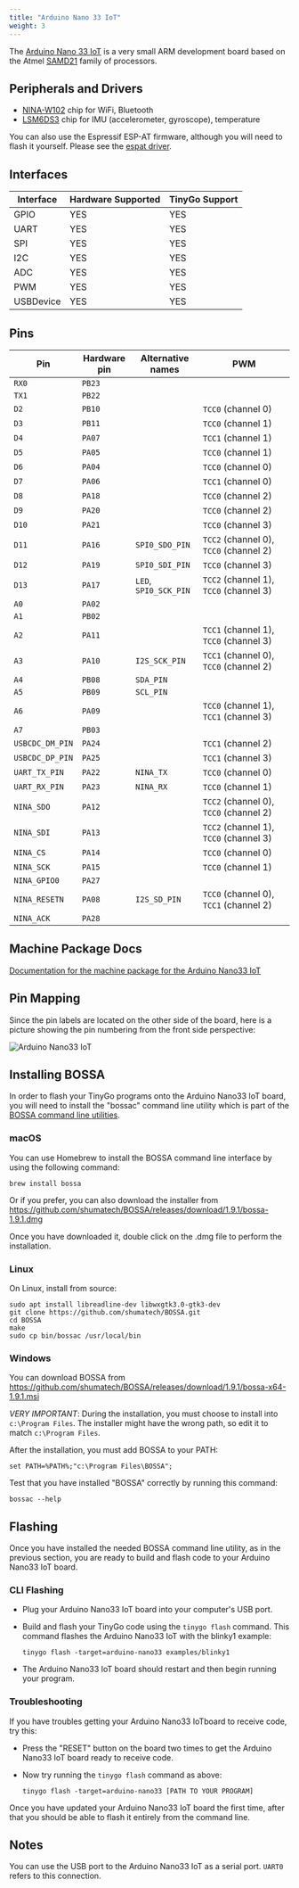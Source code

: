 ```yaml
---
title: "Arduino Nano 33 IoT"
weight: 3
---
```


The [Arduino Nano 33 IoT](https://store.arduino.cc/nano-33-iot) is a very small ARM development board based on the Atmel [SAMD21](https://www.microchip.com/wwwproducts/en/ATSAMD21G18) family of processors.

## Peripherals and Drivers

- [NINA-W102](https://github.com/tinygo-org/drivers/tree/release/wifinina) chip for WiFi, Bluetooth
- [LSM6DS3](https://github.com/tinygo-org/drivers/tree/release/lsm6ds3) chip for IMU (accelerometer, gyroscope), temperature

You can also use the Espressif ESP-AT firmware, although you will need to flash it yourself. Please see the [espat driver](https://github.com/tinygo-org/drivers/tree/release/espat).

## Interfaces

| Interface | Hardware Supported | TinyGo Support |
| --------- | ------------- | ----- |
| GPIO      | YES | YES |
| UART      | YES | YES |
| SPI       | YES | YES |
| I2C       | YES | YES |
| ADC       | YES | YES |
| PWM       | YES | YES |
| USBDevice | YES | YES |

## Pins

| Pin               | Hardware pin | Alternative names | PWM                  |
| ----------------- | ------------ | ----------------- | -------------------- |
| `RX0`             | `PB23`       |                   |                      |
| `TX1`             | `PB22`       |                   |                      |
| `D2`              | `PB10`       |                   | `TCC0` (channel 0)   |
| `D3`              | `PB11`       |                   | `TCC0` (channel 1)   |
| `D4`              | `PA07`       |                   | `TCC1` (channel 1)   |
| `D5`              | `PA05`       |                   | `TCC0` (channel 1)   |
| `D6`              | `PA04`       |                   | `TCC0` (channel 0)   |
| `D7`              | `PA06`       |                   | `TCC1` (channel 0)   |
| `D8`              | `PA18`       |                   | `TCC0` (channel 2)   |
| `D9`              | `PA20`       |                   | `TCC0` (channel 2)   |
| `D10`             | `PA21`       |                   | `TCC0` (channel 3)   |
| `D11`             | `PA16`       | `SPI0_SDO_PIN`    | `TCC2` (channel 0), `TCC0` (channel 2) |
| `D12`             | `PA19`       | `SPI0_SDI_PIN`    | `TCC0` (channel 3)   |
| `D13`             | `PA17`       | `LED`, `SPI0_SCK_PIN` | `TCC2` (channel 1), `TCC0` (channel 3) |
| `A0`              | `PA02`       |                   |                      |
| `A1`              | `PB02`       |                   |                      |
| `A2`              | `PA11`       |                   | `TCC1` (channel 1), `TCC0` (channel 3) |
| `A3`              | `PA10`       | `I2S_SCK_PIN`     | `TCC1` (channel 0), `TCC0` (channel 2) |
| `A4`              | `PB08`       | `SDA_PIN`         |                      |
| `A5`              | `PB09`       | `SCL_PIN`         |                      |
| `A6`              | `PA09`       |                   | `TCC0` (channel 1), `TCC1` (channel 3) |
| `A7`              | `PB03`       |                   |                      |
| `USBCDC_DM_PIN`   | `PA24`       |                   | `TCC1` (channel 2)   |
| `USBCDC_DP_PIN`   | `PA25`       |                   | `TCC1` (channel 3)   |
| `UART_TX_PIN`     | `PA22`       | `NINA_TX`         | `TCC0` (channel 0)   |
| `UART_RX_PIN`     | `PA23`       | `NINA_RX`         | `TCC0` (channel 1)   |
| `NINA_SDO`        | `PA12`       |                   | `TCC2` (channel 0), `TCC0` (channel 2) |
| `NINA_SDI`        | `PA13`       |                   | `TCC2` (channel 1), `TCC0` (channel 3) |
| `NINA_CS`         | `PA14`       |                   | `TCC0` (channel 0)   |
| `NINA_SCK`        | `PA15`       |                   | `TCC0` (channel 1)   |
| `NINA_GPIO0`      | `PA27`       |                   |                      |
| `NINA_RESETN`     | `PA08`       | `I2S_SD_PIN`      | `TCC0` (channel 0), `TCC1` (channel 2) |
| `NINA_ACK`        | `PA28`       |                   |                      |

## Machine Package Docs

[Documentation for the machine package for the Arduino Nano33 IoT](../machine/arduino-nano33)

## Pin Mapping

Since the pin labels are located on the other side of the board, here is a picture showing the pin numbering from the front side perspective:

![Arduino Nano33 IoT](../../../../images/nano33pinmap.jpg)

## Installing BOSSA

In order to flash your TinyGo programs onto the Arduino Nano33 IoT board, you will need to install the "bossac" command line utility which is part of the [BOSSA command line utilities](https://github.com/shumatech/BOSSA).

### macOS

You can use Homebrew to install the BOSSA command line interface by using the following command:

```shell
brew install bossa
```

Or if you  prefer, you can also download the installer from https://github.com/shumatech/BOSSA/releases/download/1.9.1/bossa-1.9.1.dmg

Once you have downloaded it, double click on the .dmg file to perform the installation.

### Linux

On Linux, install from source:

```shell
sudo apt install libreadline-dev libwxgtk3.0-gtk3-dev
git clone https://github.com/shumatech/BOSSA.git
cd BOSSA
make
sudo cp bin/bossac /usr/local/bin
```

### Windows

You can download BOSSA from https://github.com/shumatech/BOSSA/releases/download/1.9.1/bossa-x64-1.9.1.msi

*VERY IMPORTANT*: During the installation, you must choose to install into `c:\Program Files`. The installer might have the wrong path, so edit it to match  `c:\Program Files`.

After the installation, you must add BOSSA to your PATH:

```shell
set PATH=%PATH%;"c:\Program Files\BOSSA";
```

Test that you have installed "BOSSA" correctly by running this command:

```shell
bossac --help
```

## Flashing

Once you have installed the needed BOSSA command line utility, as in the previous section, you are ready to build and flash code to your Arduino Nano33 IoT board.

### CLI Flashing

- Plug your Arduino Nano33 IoT board into your computer's USB port.
- Build and flash your TinyGo code using the `tinygo flash` command. This command flashes the Arduino Nano33 IoT with the blinky1 example:

    ```shell
    tinygo flash -target=arduino-nano33 examples/blinky1
    ```

- The Arduino Nano33 IoT board should restart and then begin running your program.

### Troubleshooting

If you have troubles getting your Arduino Nano33 IoTboard to receive code, try this:

- Press the "RESET" button on the board two times to get the Arduino Nano33 IoT board ready to receive code.
- Now try running the `tinygo flash` command as above:

    ```shell
    tinygo flash -target=arduino-nano33 [PATH TO YOUR PROGRAM]
    ```

Once you have updated your Arduino Nano33 IoT board the first time, after that you should be able to flash it entirely from the command line.

## Notes

You can use the USB port to the Arduino Nano33 IoT as a serial port. `UART0` refers to this connection.
